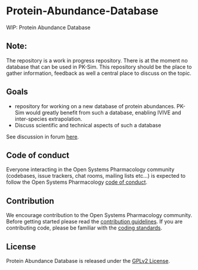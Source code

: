 # Protein-Abundance-Database

WIP: Protein Abundance Database

## Note:

The repository is a work in progress repository. There is at the moment no database that can be used in PK-Sim. This repository should be the place to gather information, feedback as well a central place to discuss on the topic.

## Goals

- repository for working on a new database of protein abundances. PK-Sim would greatly benefit from such a database, enabling IVIVE and inter-species extrapolation.
- Discuss scientific and technical aspects of such a database

See discussion in forum [here](https://github.com/Open-Systems-Pharmacology/Forum/issues/239).

## Code of conduct

Everyone interacting in the Open Systems Pharmacology community (codebases, issue trackers, chat rooms, mailing lists etc...) is expected to follow the Open Systems Pharmacology [code of conduct](https://github.com/Open-Systems-Pharmacology/Suite/blob/master/CODE_OF_CONDUCT.md).

## Contribution

We encourage contribution to the Open Systems Pharmacology community. Before getting started please read the [contribution guidelines](https://github.com/Open-Systems-Pharmacology/Suite/blob/master/CONTRIBUTING.md). If you are contributing code, please be familiar with the [coding standards](https://github.com/Open-Systems-Pharmacology/Suite/blob/master/CODING_STANDARDS.md).

## License

Protein Abundance Database is released under the [GPLv2 License](LICENSE).
